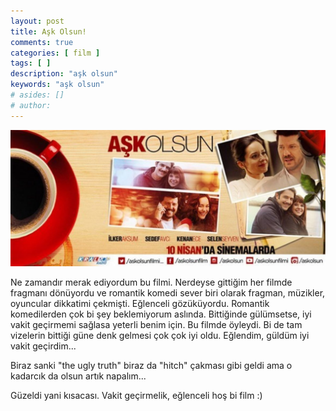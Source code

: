 ```yaml
---
layout: post
title: Aşk Olsun!
comments: true
categories: [ film ]
tags: [ ]
description: "aşk olsun"
keywords: "aşk olsun"
# asides: []
# author:
---
```

<img src="../public/images/askolsun.jpg" />

Ne zamandır merak ediyordum bu filmi. Nerdeyse gittiğim her filmde fragmanı dönüyordu ve romantik komedi sever biri olarak fragman, müzikler, oyuncular dikkatimi çekmişti. Eğlenceli gözüküyordu. Romantik komedilerden çok bi şey beklemiyorum aslında. Bittiğinde gülümsetse, iyi vakit geçirmemi sağlasa yeterli benim için.  Bu filmde öyleydi. Bi de tam vizelerin bittiği güne denk gelmesi çok çok iyi oldu. Eğlendim, güldüm iyi vakit geçirdim... 

Biraz sanki "the ugly truth" biraz da "hitch" çakması gibi geldi ama o kadarcık da olsun artık napalım...

Güzeldi yani kısacası. Vakit geçirmelik, eğlenceli hoş bi film :)